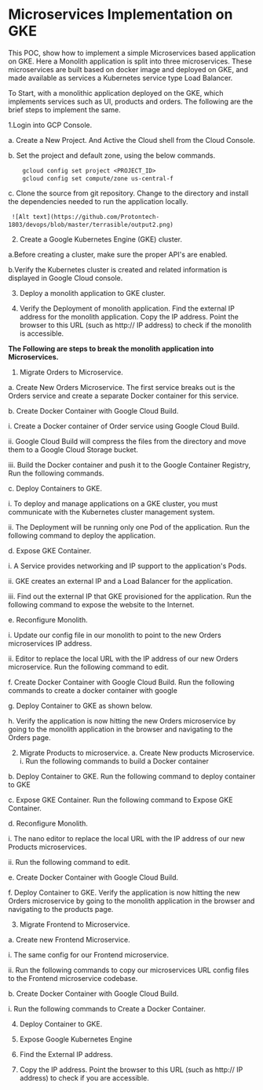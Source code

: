 # Microservices Implementation on GKE #

This POC, show how to implement a simple Microservices based application on GKE. Here a Monolith application is split into three microservices. These microservices are built based on docker image and deployed on GKE, and made available as services a Kubernetes service type Load Balancer.

To Start, with a monolithic application deployed on the GKE, which implements services such as UI, products and orders. The following are the brief steps to implement the same.

1.Login into GCP Console.

   a. Create a New Project. And Active the Cloud shell from the Cloud Console.

   b. Set the project and default zone, using the below commands.

		gcloud config set project <PROJECT_ID>
		gcloud config set compute/zone us-central-f
      
   c. Clone the source from git repository. Change to the directory and install the dependencies needed to run the application locally.
   
   	 ![Alt text](https://github.com/Protontech-1803/devops/blob/master/terrasible/output2.png)
 
 2. Create a Google Kubernetes Engine (GKE) cluster.

   a.Before creating a cluster, make sure the proper API's are enabled.  

   b.Verify the Kubernetes cluster is created and related information is displayed in Google Cloud console.

3. Deploy a monolith application to GKE cluster. 

4. Verify the Deployment of monolith application. Find the external IP address for the monolith application. Copy the IP address. Point the browser to this URL (such as http:// IP address) to check if the monolith is accessible.
 

**The Following are steps to break the monolith application into Microservices.**

1. Migrate Orders to Microservice.

a. Create New Orders Microservice. The first service breaks out is the Orders service and create a separate Docker container for this service. 

b. Create Docker Container with Google Cloud Build.

i. Create a Docker container of Order service using Google Cloud Build.

ii. Google Cloud Build will compress the files from the directory and move them to a Google Cloud Storage bucket.

iii. Build the Docker container and push it to the Google Container Registry, Run the following commands.

 
c. Deploy Containers to GKE.

i. To deploy and manage applications on a GKE cluster, you must communicate with the Kubernetes cluster management system.

ii. The Deployment will be running only one Pod of the application. Run the following command to deploy the application.
 

d. Expose GKE Container.

i. A Service provides networking and IP support to the application's Pods.

ii. GKE creates an external IP and a Load Balancer for the application.

iii. Find out the external IP that GKE provisioned for the application. Run the following command to expose the website to the Internet.

 

e. Reconfigure Monolith.

i. Update our config file in our monolith to point to the new Orders microservices IP address.

ii. Editor to replace the local URL with the IP address of our new Orders microservice. Run the following command to edit.
 
 

f. Create Docker Container with Google Cloud Build. Run the following commands to create a docker container with google
 
 
	
g. Deploy Container to GKE as shown below.
 

h. Verify the application is now hitting the new Orders microservice by going to the monolith application in the browser and navigating to the Orders page.

 

2. Migrate Products to microservice.
a. Create New products Microservice.
i. Run the following commands to build a Docker container
 
 

b. Deploy Container to GKE. Run the following command to deploy container to GKE
 

c. Expose GKE Container. Run the following command to Expose GKE Container.
 

d. Reconfigure Monolith.

i. The nano editor to replace the local URL with the IP address of our new Products microservices.

ii. Run the following command to edit.
 
	       
e. Create Docker Container with Google Cloud Build.
 

f. Deploy Container to GKE. Verify the application is now hitting the new Orders microservice by going to the monolith application in the browser and navigating to the products page.


3. Migrate Frontend to Microservice.

a. Create new Frontend Microservice.

i. The same config for our Frontend microservice.

ii. Run the following commands to copy our microservices URL config files to the Frontend microservice codebase.
 

b. Create Docker Container with Google Cloud Build.

i. Run the following commands to Create a Docker Container.


4. Deploy Container to GKE.
 

5. Expose Google Kubernetes Engine
 

6. Find the External IP address. 
 
7. Copy the IP address. Point the browser to this URL (such as http:// IP address) to check if you are accessible.
   


